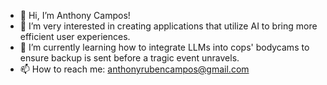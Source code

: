 - 👋 Hi, I’m Anthony Campos!
- 👀 I’m very interested in creating applications that utilize AI to bring more efficient user experiences.
- 🌱 I’m currently learning how to integrate LLMs into cops' bodycams to ensure backup is sent before a tragic event unravels.
- 📫 How to reach me: anthonyrubencampos@gmail.com

<!---
AnthonyCampos1234/AnthonyCampos1234 is a ✨ special ✨ repository because its `README.md` (this file) appears on your GitHub profile.
You can click the Preview link to take a look at your changes.
--->
